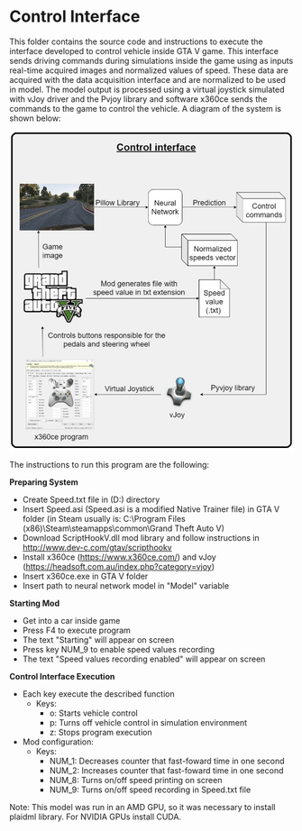# Control Interface

This folder contains the source code and instructions to execute the interface developed to control vehicle inside GTA V game. This interface sends driving commands during simulations inside the game using as inputs real-time acquired images and normalized values of speed. These data are acquired with the data acquisition interface and are normalized to be used in model. The model output is processed using a virtual joystick simulated with vJoy driver and the Pvjoy library and software x360ce sends the commands to the game to control the vehicle. A diagram of the system is shown below:

<img src="https://github.com/henriqueyda/Autonomous-Vehicle-GTA-V/blob/master/images/control_interface.png" width=600>

The instructions to run this program are the following:

**Preparing System**
- Create Speed.txt file in (D:) directory 
- Insert Speed.asi (Speed.asi is a modified Native Trainer file) in GTA V folder (in Steam usually is: C:\Program Files (x86)\Steam\steamapps\common\Grand Theft Auto V)
- Download ScriptHookV.dll mod library and follow instructions in http://www.dev-c.com/gtav/scripthookv
- Install x360ce (https://www.x360ce.com/) and vJoy (https://headsoft.com.au/index.php?category=vjoy)
- Insert x360ce.exe in GTA V folder
- Insert path to neural network model in "Model" variable

**Starting Mod**
- Get into a car inside game
- Press F4 to execute program 
- The text "Starting" will appear on screen
- Press key NUM_9 to enable speed values recording 
- The text "Speed values recording enabled" will appear on screen

**Control Interface Execution**
- Each key execute the described function
    - Keys:
        - o: Starts vehicle control
        - p: Turns off vehicle control in simulation environment
        - z: Stops program execution
- Mod configuration:
    - Keys:
        - NUM_1: Decreases counter that fast-foward time in one second
        - NUM_2: Increases counter that fast-foward time in one second
        - NUM_8: Turns on/off speed printing on screen
        - NUM_9: Turns on/off speed recording in Speed.txt file

Note: This model was run in an AMD GPU, so it was necessary to install plaidml library. For NVIDIA GPUs install CUDA.
